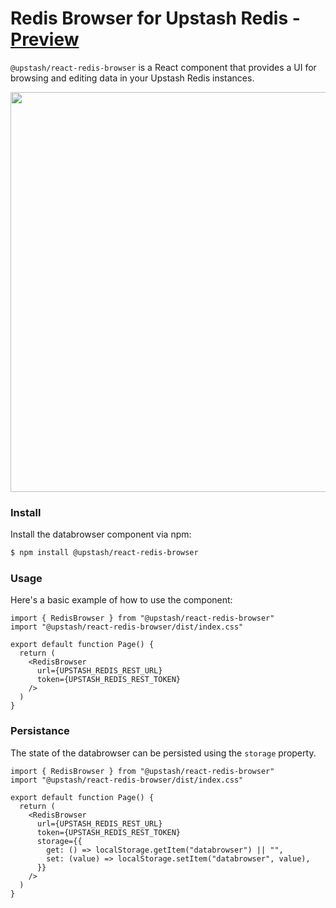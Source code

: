 # Redis Browser for Upstash Redis - [Preview](https://react-redis-browser.vercel.app/)
`@upstash/react-redis-browser` is a React component that provides a UI for browsing and editing data in your Upstash Redis instances.

<img src="https://github.com/user-attachments/assets/1b714616-310b-4250-9f92-cc28ed9881cd" width="640px" />

### Install

Install the databrowser component via npm:

```bash
$ npm install @upstash/react-redis-browser
```

### Usage

Here's a basic example of how to use the component:

```tsx
import { RedisBrowser } from "@upstash/react-redis-browser"
import "@upstash/react-redis-browser/dist/index.css"

export default function Page() {
  return (
    <RedisBrowser
      url={UPSTASH_REDIS_REST_URL}
      token={UPSTASH_REDIS_REST_TOKEN}
    />
  )
}
```

### Persistance

The state of the databrowser can be persisted using the `storage` property.

```tsx
import { RedisBrowser } from "@upstash/react-redis-browser"
import "@upstash/react-redis-browser/dist/index.css"

export default function Page() {
  return (
    <RedisBrowser
      url={UPSTASH_REDIS_REST_URL}
      token={UPSTASH_REDIS_REST_TOKEN}
      storage={{
        get: () => localStorage.getItem("databrowser") || "",
        set: (value) => localStorage.setItem("databrowser", value),
      }}
    />
  )
}
```
